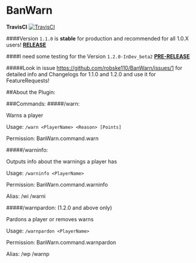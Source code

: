 # BanWarn

**TravisCI** [![TravisCI](https://api.travis-ci.org/robske110/BanWarn.svg?branch=master)](https://travis-ci.org/robske110/BanWarn)

####Version `1.1.0` is **stable** for production and recommended for all 1.0.X users! [**RELEASE**](https://github.com/robske110/BanWarn/releases/tag/1.1.0)

####I need some testing for the Version `1.2.0-InDev_beta2` [**PRE-RELEASE**](https://github.com/robske110/BanWarn/releases/tag/1.2.0-InDev-beta2)

#####Look in issue https://github.com/robske110/BanWarn/issues/1 for detailed info and Changelogs for 1.1.0 and 1.2.0 and use it for FeatureRequests!

##About the Plugin:

###Commands:
#####/warn:

 Warns a player
 
 Usage: `/warn <PlayerName> <Reason> [Points]`

 Permission: BanWarn.command.warn
 
 
#####/warninfo:

 Outputs info about the warnings a player has

 Usage: `/warninfo <PlayerName>`

 Permission: BanWarn.command.warninfo

 Alias: /wi /warni
  
 
#####/warnpardon: (1.2.0 and above only)

 Pardons a player or removes warns

 Usage: `/warnpardon <PlayerName>`

 Permission: BanWarn.command.warnpardon

 Alias: /wp /warnp
